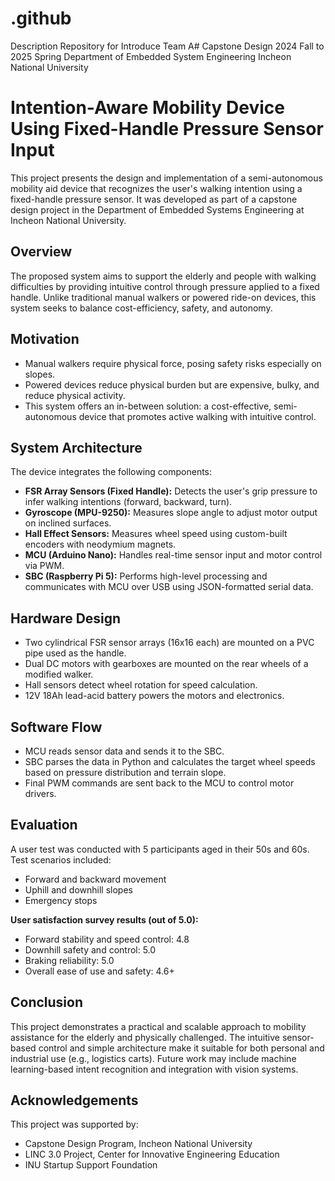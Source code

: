 # .github
Description Repository for Introduce Team A#
Capstone Design 2024 Fall to 2025 Spring
Department of Embedded System Engineering
Incheon National University

# Intention-Aware Mobility Device Using Fixed-Handle Pressure Sensor Input

This project presents the design and implementation of a semi-autonomous mobility aid device that recognizes the user's walking intention using a fixed-handle pressure sensor. It was developed as part of a capstone design project in the Department of Embedded Systems Engineering at Incheon National University.

## Overview

The proposed system aims to support the elderly and people with walking difficulties by providing intuitive control through pressure applied to a fixed handle. Unlike traditional manual walkers or powered ride-on devices, this system seeks to balance cost-efficiency, safety, and autonomy.

## Motivation

- Manual walkers require physical force, posing safety risks especially on slopes.
- Powered devices reduce physical burden but are expensive, bulky, and reduce physical activity.
- This system offers an in-between solution: a cost-effective, semi-autonomous device that promotes active walking with intuitive control.

## System Architecture

The device integrates the following components:

- **FSR Array Sensors (Fixed Handle):** Detects the user's grip pressure to infer walking intentions (forward, backward, turn).
- **Gyroscope (MPU-9250):** Measures slope angle to adjust motor output on inclined surfaces.
- **Hall Effect Sensors:** Measures wheel speed using custom-built encoders with neodymium magnets.
- **MCU (Arduino Nano):** Handles real-time sensor input and motor control via PWM.
- **SBC (Raspberry Pi 5):** Performs high-level processing and communicates with MCU over USB using JSON-formatted serial data.

## Hardware Design

- Two cylindrical FSR sensor arrays (16x16 each) are mounted on a PVC pipe used as the handle.
- Dual DC motors with gearboxes are mounted on the rear wheels of a modified walker.
- Hall sensors detect wheel rotation for speed calculation.
- 12V 18Ah lead-acid battery powers the motors and electronics.

## Software Flow

- MCU reads sensor data and sends it to the SBC.
- SBC parses the data in Python and calculates the target wheel speeds based on pressure distribution and terrain slope.
- Final PWM commands are sent back to the MCU to control motor drivers.

## Evaluation

A user test was conducted with 5 participants aged in their 50s and 60s. Test scenarios included:

- Forward and backward movement
- Uphill and downhill slopes
- Emergency stops

**User satisfaction survey results (out of 5.0):**

- Forward stability and speed control: 4.8  
- Downhill safety and control: 5.0  
- Braking reliability: 5.0  
- Overall ease of use and safety: 4.6+

## Conclusion

This project demonstrates a practical and scalable approach to mobility assistance for the elderly and physically challenged. The intuitive sensor-based control and simple architecture make it suitable for both personal and industrial use (e.g., logistics carts). Future work may include machine learning-based intent recognition and integration with vision systems.

## Acknowledgements

This project was supported by:
- Capstone Design Program, Incheon National University  
- LINC 3.0 Project, Center for Innovative Engineering Education  
- INU Startup Support Foundation